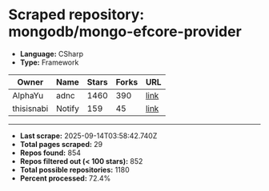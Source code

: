 # Scraped repository: mongodb/mongo-efcore-provider
* **Language:** CSharp
* **Type:** Framework

| Owner | Name | Stars | Forks | URL |
|---|---|---|---|---|
| AlphaYu | adnc | 1460 | 390 | [link](https://github.com/AlphaYu/adnc) |
| thisisnabi | Notify | 159 | 45 | [link](https://github.com/thisisnabi/Notify) |

---
* **Last scrape:** 2025-09-14T03:58:42.740Z
* **Total pages scraped:** 29
* **Repos found:** 854
* **Repos filtered out (< 100 stars):** 852
* **Total possible repositories:** 1180
* **Percent processed:** 72.4%
